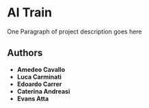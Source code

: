 # AI Train

One Paragraph of project description goes here

## Authors

* **Amedeo Cavallo**
* **Luca Carminati**
* **Edoardo Carrer**
* **Caterina Andreasi**
* **Evans Atta**
